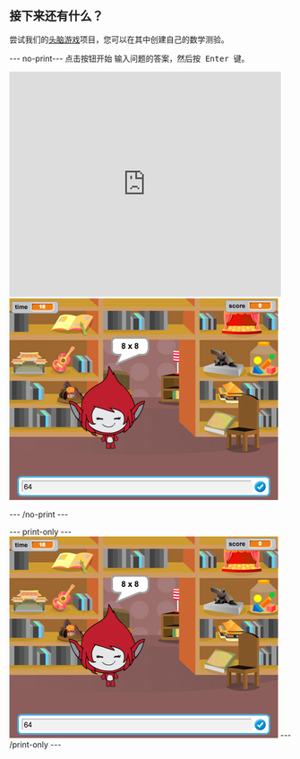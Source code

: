 ## 接下来还有什么？

尝试我们的[头脑游戏](https://projects.raspberrypi.org/en/projects/brain-game?utm_source=pathway&utm_medium=whatnext&utm_campaign=projects)项目，您可以在其中创建自己的数学测验。

\--- no-print\--- 点击按钮开始 输入问题的答案，然后按<kbd> Enter </kbd>键。

<div class="scratch-preview">
  <iframe allowtransparency="true" width="485" height="402" src="https://scratch.mit.edu/projects/embed/250234955/?autostart=false" frameborder="0" scrolling="no"></iframe>
  <img src="images/brain-final.png">
</div>

\--- /no-print \---

\--- print-only \--- ![Brain Game](images/brain-final.png) \--- /print-only \---